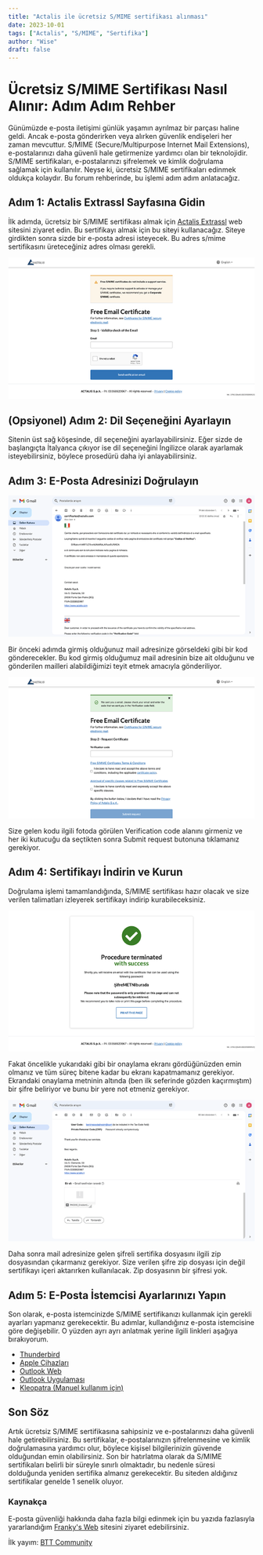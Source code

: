 ```yaml
---
title: "Actalis ile ücretsiz S/MIME sertifikası alınması"
date: 2023-10-01
tags: ["Actalis", "S/MIME", "Sertifika"]
author: "Wise"
draft: false
---
```

# Ücretsiz S/MIME Sertifikası Nasıl Alınır: Adım Adım Rehber

Günümüzde e-posta iletişimi günlük yaşamın ayrılmaz bir parçası haline geldi. Ancak e-posta gönderirken veya alırken güvenlik endişeleri her zaman mevcuttur. S/MIME (Secure/Multipurpose Internet Mail Extensions), e-postalarınızı daha güvenli hale getirmenize yardımcı olan bir teknolojidir. S/MIME sertifikaları, e-postalarınızı şifrelemek ve kimlik doğrulama sağlamak için kullanılır. Neyse ki, ücretsiz S/MIME sertifikaları edinmek oldukça kolaydır. Bu forum rehberinde, bu işlemi adım adım anlatacağız.

## Adım 1: Actalis Extrassl Sayfasına Gidin

İlk adımda, ücretsiz bir S/MIME sertifikası almak için [Actalis Extrassl](https://extrassl.actalis.it/portal/uapub/freemail) web sitesini ziyaret edin. Bu sertifikayı almak için bu siteyi kullanacağız. Siteye girdikten sonra sizde bir e-posta adresi isteyecek. Bu adres s/mime sertifikasını üreteceğiniz adres olması gerekli.

![Actalis Extrassl](/images/actalis/1.png)

## (Opsiyonel) Adım 2: Dil Seçeneğini Ayarlayın

Sitenin üst sağ köşesinde, dil seçeneğini ayarlayabilirsiniz. Eğer sizde de başlangıçta İtalyanca çıkıyor ise dil seçeneğini İngilizce olarak ayarlamak isteyebilirsiniz, böylece prosedürü daha iyi anlayabilirsiniz.

## Adım 3: E-Posta Adresinizi Doğrulayın
![Gelen mail](/images/actalis/2.png)

Bir önceki adımda girmiş olduğunuz mail adresinize görseldeki gibi bir kod gönderecekler. Bu kod girmiş olduğumuz mail adresinin bize ait olduğunu ve gönderilen mailleri alabildiğimizi teyit etmek amacıyla gönderiliyor.

![Doğrulama kodu girme ekranı](/images/actalis/3.png)

Size gelen kodu ilgili fotoda görülen Verification code alanını girmeniz ve her iki kutucuğu da seçtikten sonra Submit request butonuna tıklamanız gerekiyor.

## Adım 4: Sertifikayı İndirin ve Kurun

Doğrulama işlemi tamamlandığında, S/MIME sertifikası hazır olacak ve size verilen talimatları izleyerek sertifikayı indirip kurabileceksiniz.

![Onay Ekranı](/images/actalis/4.png)

Fakat öncelikle yukarıdaki gibi bir onaylama ekranı gördüğünüzden emin olmanız ve tüm süreç bitene kadar bu ekranı kapatmamanız gerekiyor. Ekrandaki onaylama metninin altında (ben ilk seferinde gözden kaçırmıştım) bir şifre beliriyor ve bunu bir yere not etmeniz gerekiyor.

![Sertifika Geldi](/images/actalis/5.png)

Daha sonra mail adresinize gelen şifreli sertifika dosyasını ilgili zip dosyasından çıkarmanız gerekiyor. Size verilen şifre zip dosyası için değil sertifikayı içeri aktarırken kullanılacak. Zip dosyasının bir şifresi yok.

## Adım 5: E-Posta İstemcisi Ayarlarınızı Yapın

Son olarak, e-posta istemcinizde S/MIME sertifikanızı kullanmak için gerekli ayarları yapmanız gerekecektir. Bu adımlar, kullandığınız e-posta istemcisine göre değişebilir. O yüzden ayrı ayrı anlatmak yerine ilgili linkleri aşağıya bırakıyorum.

* [Thunderbird](https://www.ssl.com/how-to/installing-an-s-mime-certificate-and-sending-secure-email-in-mozilla-thunderbird-on-windows-10/)
* [Apple Cihazları](https://support.apple.com/en-ie/HT202345)
* [Outlook Web](https://support.microsoft.com/en-au/office/encrypt-messages-by-using-s-mime-in-outlook-on-the-web-878c79fc-7088-4b39-966f-14512658f480)
* [Outlook Uygulaması](https://support.microsoft.com/en-us/office/encrypt-email-messages-373339cb-bf1a-4509-b296-802a39d801dc)
* [Kleopatra (Manuel kullanım için)](https://docs.kde.org/stable5/en/kleopatra/kleopatra/configuration-smime-validation.html)

## Son Söz

Artık ücretsiz S/MIME sertifikasına sahipsiniz ve e-postalarınızı daha güvenli hale getirebilirsiniz. Bu sertifikalar, e-postalarınızın şifrelenmesine ve kimlik doğrulamasına yardımcı olur, böylece kişisel bilgilerinizin güvende olduğundan emin olabilirsiniz. Son bir hatırlatma olarak da S/MIME sertifikaları belirli bir süreyle sınırlı olmaktadır, bu nedenle süresi dolduğunda yeniden sertifika almanız gerekecektir. Bu siteden aldığınız sertifikalar genelde 1 senelik oluyor.

### Kaynakça

E-posta güvenliği hakkında daha fazla bilgi edinmek için bu yazıda fazlasıyla yararlandığım [Franky's Web](https://www.frankysweb.de/tipp-kostenloses-s-mime-zertifikat-neu/) sitesini ziyaret edebilirsiniz.

İlk yayım: [BTT Community](https://btt.community/t/actalis-ile-ucretsiz-s-mime-sertifikasi-alinmasi/1927)